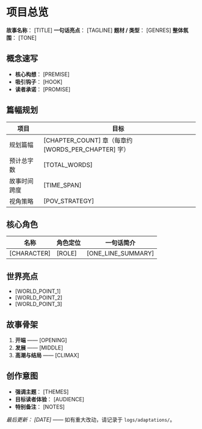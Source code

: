 # 项目总览

**故事名称**： [TITLE]
**一句话亮点**： [TAGLINE]
**题材 / 类型**： [GENRES]
**整体氛围**： [TONE]

## 概念速写
- **核心构想**： [PREMISE]
- **吸引钩子**： [HOOK]
- **读者承诺**： [PROMISE]

## 篇幅规划
| 项目 | 目标 |
| ---- | ---- |
| 规划篇幅 | [CHAPTER_COUNT] 章（每章约 [WORDS_PER_CHAPTER] 字） |
| 预计总字数 | [TOTAL_WORDS] |
| 故事时间跨度 | [TIME_SPAN] |
| 视角策略 | [POV_STRATEGY] |

## 核心角色
| 名称 | 角色定位 | 一句话简介 |
| ---- | -------- | ---------- |
| [CHARACTER] | [ROLE] | [ONE_LINE_SUMMARY] |

## 世界亮点
- [WORLD_POINT_1]
- [WORLD_POINT_2]
- [WORLD_POINT_3]

## 故事骨架
1. **开端** —— [OPENING]
2. **发展** —— [MIDDLE]
3. **高潮与结局** —— [CLIMAX]

## 创作意图
- **强调主题**： [THEMES]
- **目标读者体验**： [AUDIENCE]
- **特别备注**： [NOTES]

_最后更新： [DATE]_ —— 如有重大改动，请记录于 `logs/adaptations/`。
